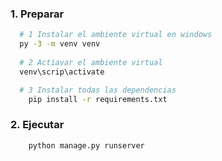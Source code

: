 ### 1. Preparar
```sh
  # 1 Instalar el ambiente virtual en windows
  py -3 -m venv venv
  
  # 2 Actiavar el ambiente virtual
  venv\scrip\activate

  # 3 Instalar todas las dependencias
    pip install -r requirements.txt

```

### 2. Ejecutar
```sh
    python manage.py runserver
